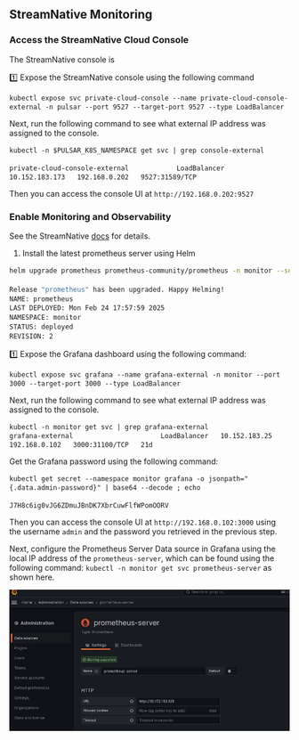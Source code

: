 StreamNative Monitoring
-----


### Access the StreamNative Cloud Console
The StreamNative console is

1️⃣ Expose the StreamNative console using the following command
```
kubectl expose svc private-cloud-console --name private-cloud-console-external -n pulsar --port 9527 --target-port 9527 --type LoadBalancer
```

Next, run the following command to see what external IP address was assigned to the console.

```
kubectl -n $PULSAR_K8S_NAMESPACE get svc | grep console-external

private-cloud-console-external            LoadBalancer   10.152.183.173   192.168.0.202   9527:31589/TCP
```

Then you can access the console UI at `http://192.168.0.202:9527` 



### Enable Monitoring and Observability

See the StreamNative [docs](https://docs.streamnative.io/private/private-cloud-monitor#install-monitoring-stacks) for details.

1. Install the latest prometheus server using Helm

```bash
helm upgrade prometheus prometheus-community/prometheus -n monitor --set alertmanager.enabled=false --set kube-state-metrics.enabled=false --set prometheus-pushgateway.enabled=false

Release "prometheus" has been upgraded. Happy Helming!
NAME: prometheus
LAST DEPLOYED: Mon Feb 24 17:57:59 2025
NAMESPACE: monitor
STATUS: deployed
REVISION: 2
```

1️⃣ Expose the Grafana dashboard using the following command:

```
kubectl expose svc grafana --name grafana-external -n monitor --port 3000 --target-port 3000 --type LoadBalancer
```

Next, run the following command to see what external IP address was assigned to the console.

```
kubectl -n monitor get svc | grep grafana-external
grafana-external                      LoadBalancer   10.152.183.25    192.168.0.102   3000:31100/TCP   21d
```

Get the Grafana password using the following command:

```
kubectl get secret --namespace monitor grafana -o jsonpath="{.data.admin-password}" | base64 --decode ; echo

J7H8c6ig0vJG6ZDmuJBnDK7XbrCuwFlfWPomOORV
```

Then you can access the console UI at `http://192.168.0.102:3000` using the username `admin` and the password you retrieved in the previous step.

Next, configure the Prometheus Server Data source in Grafana using the local IP address of the `prometheus-server`, which can
be found using the following command: `kubectl -n monitor get svc prometheus-server` as shown here.

![prometheus-server - - Grafana.png](..%2Fimages%2Fprometheus-server%20-%20-%20Grafana.png)
